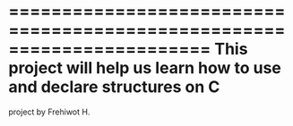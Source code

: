 =======================================================================
This project will help us learn how to use and declare structures on C
======================================================================
project by Frehiwot H.
